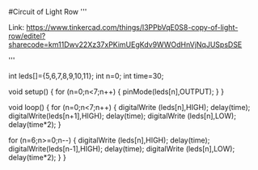 #Circuit of Light Row
'''

  Link: https://www.tinkercad.com/things/l3PPbVqE0S8-copy-of-light-row/editel?sharecode=km11Dwv22Xz37xPKimUEgKdv9WWOdHnVjNqJUSpsDSE
    
  '''
  
  int leds[]={5,6,7,8,9,10,11};
int n=0;
int time=30;

void setup() { 
  for (n=0;n<7;n++) {
  pinMode(leds[n],OUTPUT);
 }
}

void loop() {
  for (n=0;n<7;n++) {
    digitalWrite (leds[n],HIGH);
    delay(time);
    digitalWrite(leds[n+1],HIGH);
    delay(time);
    digitalWrite (leds[n],LOW);
    delay(time*2);
 }
  
  for (n=6;n>=0;n--) {
    digitalWrite (leds[n],HIGH);
    delay(time);
    digitalWrite(leds[n-1],HIGH);
    delay(time);
    digitalWrite (leds[n],LOW);
    delay(time*2);
 }
}
